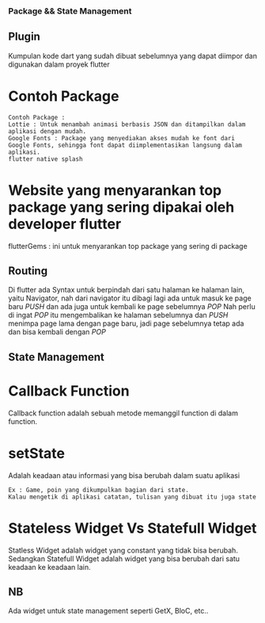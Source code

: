 ### Package && State Management

## Plugin

Kumpulan kode dart yang sudah dibuat sebelumnya yang dapat diimpor dan digunakan dalam proyek flutter

# Contoh Package

```
Contoh Package :
Lottie : Untuk menambah animasi berbasis JSON dan ditampilkan dalam aplikasi dengan mudah.
Google Fonts : Package yang menyediakan akses mudah ke font dari Google Fonts, sehingga font dapat diimplementasikan langsung dalam aplikasi.
flutter native splash
```

# Website yang menyarankan top package yang sering dipakai oleh developer flutter

flutterGems : ini untuk menyarankan top package yang sering di package

## Routing

Di flutter ada Syntax untuk berpindah dari satu halaman ke halaman lain, yaitu Navigator, nah dari navigator itu dibagi lagi ada untuk masuk ke page baru _PUSH_ dan ada juga untuk kembali ke page sebelumnya _POP_
Nah perlu di ingat _POP_ itu mengembalikan ke halaman sebelumnya dan _PUSH_ menimpa page lama dengan page baru, jadi page sebelumnya tetap ada dan bisa kembali dengan _POP_

## State Management

# Callback Function

Callback function adalah sebuah metode memanggil function di dalam function.

# setState

Adalah keadaan atau informasi yang bisa berubah dalam suatu aplikasi

```
Ex : Game, poin yang dikumpulkan bagian dari state.
Kalau mengetik di aplikasi catatan, tulisan yang dibuat itu juga state
```

# Stateless Widget Vs Statefull Widget

Statless Widget adalah widget yang constant yang tidak bisa berubah.
Sedangkan Statefull Widget adalah widget yang bisa berubah dari satu keadaan ke keadaan lain.

## NB

Ada widget untuk state management seperti GetX, BloC, etc..
